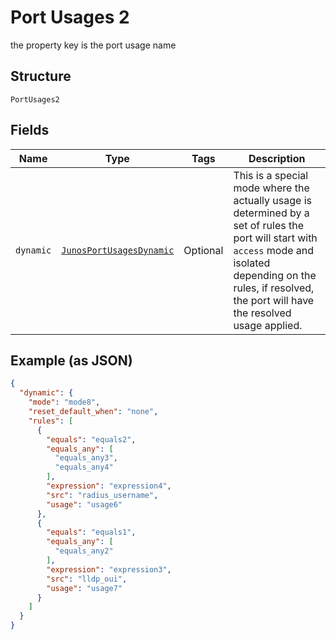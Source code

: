 
# Port Usages 2

the property key is the port usage name

## Structure

`PortUsages2`

## Fields

| Name | Type | Tags | Description |
|  --- | --- | --- | --- |
| `dynamic` | [`JunosPortUsagesDynamic`](../../doc/models/junos-port-usages-dynamic.md) | Optional | This is a special mode where the actually usage is determined by a set of rules the port will start with `access` mode and isolated depending on the rules, if resolved, the port will have the resolved usage applied. |

## Example (as JSON)

```json
{
  "dynamic": {
    "mode": "mode8",
    "reset_default_when": "none",
    "rules": [
      {
        "equals": "equals2",
        "equals_any": [
          "equals_any3",
          "equals_any4"
        ],
        "expression": "expression4",
        "src": "radius_username",
        "usage": "usage6"
      },
      {
        "equals": "equals1",
        "equals_any": [
          "equals_any2"
        ],
        "expression": "expression3",
        "src": "lldp_oui",
        "usage": "usage7"
      }
    ]
  }
}
```

